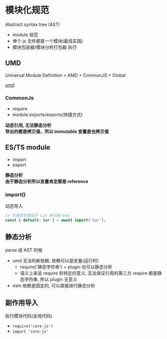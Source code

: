 # 模块化规范

Abstract syntax tree (AST)

- module 规范
- 单个 js 文件都是一个模块(最佳实践)
- 模块包装器/模块分析打包器 执行

## UMD

Universal Module Definition = AMD + CommonJS + Global

[umd](https://github.com/umdjs/umd)

### CommonJs

- require
- module.exports/exports(快捷方式)

**动态引用, 无法静态分析**  
**导出的都是拷贝值，所以 immutable 变量是也拷贝值**

## ES/TS module

- import
- export

**静态分析**  
**由于静态分析所以变量肯定都是 reference**

### import()

动态导入

```js
// 引用方式类似于 cjs 中引用 esm
const { default: bar } = await import('bar');
```

## 静态分析

parse 成 AST 时候

- umd 无法判断依赖, 依赖可以是变量(运行时)
  - require('静态字符串') + plugin 也可以静态分析
  - 语义上来说 require 有特定的意义, 无法保证引用的第三方 require 都是静态字符串, 所以 plugin 无意义
- esm 依赖是固定的, 可以直接进行静态分析

## 副作用导入

执行模块代码(全局代码)

- `require('core-js')`
- `import 'core-js'`
